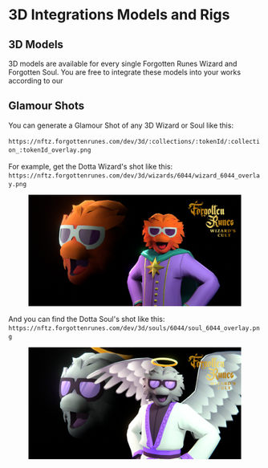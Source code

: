 # 3D Integrations Models and Rigs

## 3D Models

3D models are available for every single Forgotten Runes Wizard and Forgotten Soul. You are free to integrate these models into your works according to our&#x20;

## Glamour Shots

You can generate a Glamour Shot of any 3D Wizard or Soul like this:

`https://nftz.forgottenrunes.com/dev/3d/:collections/:tokenId/:collection_:tokenId_overlay.png`\
\
For example, get the Dotta Wizard's shot like this:\
`https://nftz.forgottenrunes.com/dev/3d/wizards/6044/wizard_6044_overlay.png`

<figure><img src="../.gitbook/assets/wizard_6044_overlay.png" alt=""><figcaption></figcaption></figure>

And you can find the Dotta Soul's shot like this:\
`https://nftz.forgottenrunes.com/dev/3d/souls/6044/soul_6044_overlay.png`

<figure><img src="../.gitbook/assets/soul_6044_overlay.png" alt=""><figcaption></figcaption></figure>
